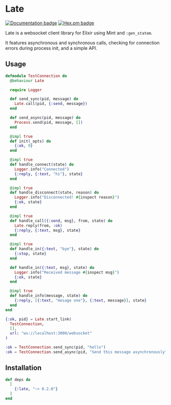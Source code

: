 # Late

[![Documentation badge](https://img.shields.io/badge/Hexdocs-ff6900)](https://hexdocs.pm/late/)
[![Hex.pm badge](https://img.shields.io/badge/hex.pm-informational)](https://hex.pm/packages/late)

Late is a websocket client library for Elixir using Mint and `:gen_statem`.

It features asynchronous and synchronous calls, checking for connection errors during process init, and a simple API.

## Usage

```elixir
defmodule TestConnection do
  @behaviour Late

  require Logger

  def send_sync(pid, message) do
    Late.call(pid, {:send, message})
  end

  def send_async(pid, message) do
    Process.send(pid, message, [])
  end

  @impl true
  def init(_opts) do
    {:ok, 0}
  end

  @impl true
  def handle_connect(state) do
    Logger.info("Connected")
    {:reply, {:text, "hi"}, state}
  end

  @impl true
  def handle_disconnect(state, reason) do
    Logger.info("Disconnected! #{inspect reason}")
    {:ok, state}
  end

  @impl true
  def handle_call({:send, msg}, from, state) do
    Late.reply(from, :ok)
    {:reply, {:text, msg}, state}
  end

  @impl true
  def handle_in({:text, "bye"}, state) do
    {:stop, state}
  end

  def handle_in({:text, msg}, state) do
    Logger.info("Received message #{inspect msg}")
    {:ok, state}
  end

  @impl true
  def handle_info(message, state) do
    {:reply, [{:text, "mesage one"}, {:text, message}], state}
  end
end

{:ok, pid} = Late.start_link(
  TestConnection,
  [],
  url: "ws://localhost:3000/websocket"
)

:ok = TestConnection.send_sync(pid, "hello")
:ok = TestConnection.send_async(pid, "Send this message asynchronously")
```

## Installation

```elixir
def deps do
  [
    {:late, "~> 0.2.0"}
  ]
end
```


